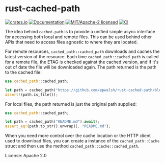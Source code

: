 # rust-cached-path

[![crates.io](https://img.shields.io/crates/v/cached-path.svg)](https://crates.io/crates/cached-path)
[![Documentation](https://docs.rs/cached-path/badge.svg)](https://docs.rs/cached-path)
[![MIT/Apache-2 licensed](https://img.shields.io/crates/l/cached-path.svg)](./LICENSE)
[![CI](https://github.com/epwalsh/rust-cached-path/workflows/CI/badge.svg)](https://github.com/epwalsh/rust-cached-path/actions?query=workflow%3ACI)

The idea behind `cached-path` is to provide a unified simple async interface for
accessing both local and remote files. This can be used behind other APIs that need
to access files agnostic to where they are located.

For remote resources, `cached_path::cached_path` downloads and caches the latest version of the resource.
Each time `cached_path::cached_path` is called for a remote file, the ETAG is checked against the cached
version, and if it's out of date the file will be downloaded again. The path returned is the
path to the cached file:

```rust
use cached_path::cached_path;

let path = cached_path("https://github.com/epwalsh/rust-cached-path/blob/master/README.md").await?;
assert!(path.is_file());
```

For local files, the path returned is just the original path supplied:

```rust
use cached_path::cached_path;

let path = cached_path("README.md").await?;
assert_eq!(path.to_str().unwrap(), "README.md");
```

When you need more control over the cache location or the HTTP client used to download files,
you can create a instance of the `cached_path::Cache` struct and then use the method `cached_path::Cache::cached_path`.

License: Apache 2.0
